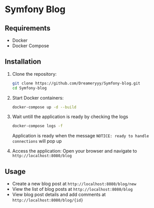 # Symfony Blog

## Requirements

- Docker
- Docker Compose

## Installation

1. Clone the repository:
    ```bash
    git clone https://github.com/Dreameryyy/Symfony-blog.git
    cd Symfony-blog
    ```

2. Start Docker containers:
    ```bash
    docker-compose up -d --build
    ```

3. Wait untill the application is ready by checking the logs
    ```bash
    docker-compose logs -f 
    ```
    Application is ready when the message `NOTICE: ready to handle connections` will pop up

4. Access the application:
    Open your browser and navigate to `http://localhost:8080/blog`

## Usage

- Create a new blog post at `http://localhost:8080/blog/new`
- View the list of blog posts at `http://localhost:8080/blog`
- View blog post details and add comments at `http://localhost:8080/blog/{id}`

